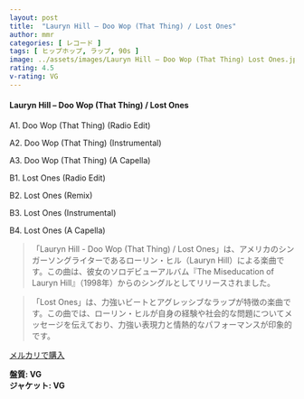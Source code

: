 ```yaml
---
layout: post
title:  "Lauryn Hill – Doo Wop (That Thing) / Lost Ones"
author: mmr
categories: [ レコード ]
tags: [ ヒップホップ, ラップ, 90s ]
image: ../assets/images/Lauryn Hill – Doo Wop (That Thing) Lost Ones.jpg
rating: 4.5
v-rating: VG
---
```


#### Lauryn Hill – Doo Wop (That Thing) / Lost Ones

A1. Doo Wop (That Thing) (Radio Edit)

A2. Doo Wop (That Thing) (Instrumental)

A3. Doo Wop (That Thing) (A Capella)

B1. Lost Ones (Radio Edit)

B2. Lost Ones (Remix)

B3. Lost Ones (Instrumental)

B4. Lost Ones (A Capella)


> 「Lauryn Hill - Doo Wop (That Thing) / Lost Ones」は、アメリカのシンガーソングライターであるローリン・ヒル（Lauryn Hill）による楽曲です。この曲は、彼女のソロデビューアルバム『The Miseducation of Lauryn Hill』（1998年）からのシングルとしてリリースされました。

> 「Lost Ones」は、力強いビートとアグレッシブなラップが特徴の楽曲です。この曲では、ローリン・ヒルが自身の経験や社会的な問題についてメッセージを伝えており、力強い表現力と情熱的なパフォーマンスが印象的です。

[メルカリで購入](https://jp.mercari.com/item/m23227409943)

<div class="mt-4 mb-4 d-flex align-items-center">
<strong class="mr-1">盤質: VG</strong>
</div>
<div class="mt-4 mb-4 d-flex align-items-center">
<strong class="mr-1">ジャケット: VG</strong>
</div>

